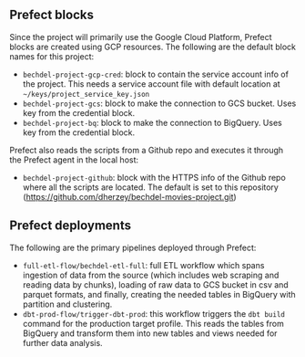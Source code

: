 ## Prefect blocks
Since the project will primarily use the Google Cloud Platform, Prefect blocks are created using GCP resources. The following are the default block names for this project:
- `bechdel-project-gcp-cred`: block to contain the service account info of the project. This needs a service account file with default location at `~/keys/project_service_key.json`
- `bechdel-project-gcs`: block to make the connection to GCS bucket. Uses key from the credential block.
- `bechdel-project-bq`: block to make the  connection to BigQuery. Uses key from the credential block.

Prefect also reads the scripts from a Github repo and executes it through the Prefect agent in the local host:
- `bechdel-project-github`: block with the HTTPS info of the Github repo where all the scripts are located. The default is set to this repository (https://github.com/dherzey/bechdel-movies-project.git)

## Prefect deployments
The following are the primary pipelines deployed through Prefect:
- `full-etl-flow/bechdel-etl-full`: full ETL workflow which spans ingestion of data from the source (which includes web scraping and reading data by chunks), loading of raw data to GCS bucket in csv and parquet formats, and finally, creating the needed tables in BigQuery with partition and clustering.
- `dbt-prod-flow/trigger-dbt-prod`: this workflow triggers the `dbt build` command for the production target profile. This reads the tables from BigQuery and transform them into new tables and views needed for further data analysis.